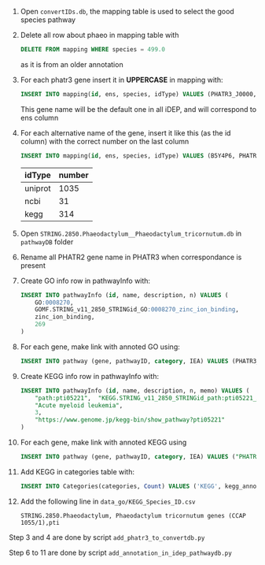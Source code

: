 1. Open `convertIDs.db`, the mapping table is used to select the good species pathway 

2. Delete all row about phaeo in mapping table with 
    ```sql
    DELETE FROM mapping WHERE species = 499.0
    ```
    as it is from an older annotation

3. For each phatr3 gene insert it in **UPPERCASE** in mapping with:
    ```sql
    INSERT INTO mapping(id, ens, species, idType) VALUES (PHATR3_J0000, PHATR3_J0000, 499.0, 1)
    ```
    This gene name will be the default one in all iDEP, and will correspond to ens column

4. For each alternative name of the gene, insert it like this (as the id column) with the correct number on the last column
    ```sql
    INSERT INTO mapping(id, ens, species, idType) VALUES (B5Y4P6, PHATR3_J0000, 499.0, 1035)
    ```
    | idType   | number |
    |----------|--------|
    | uniprot  | 1035   |
    | ncbi     | 31     |
    | kegg     | 314    |

5. Open `STRING.2850.Phaeodactylum__Phaeodactylum_tricornutum.db` in `pathwayDB` folder
   
6. Rename all PHATR2 gene name in PHATR3 when correspondance is present

7. Create GO info row in pathwayInfo with:
    ```sql
    INSERT INTO pathwayInfo (id, name, description, n) VALUES (
        GO:0008270,	
        GOMF.STRING_v11_2850_STRINGid_GO:0008270_zinc_ion_binding,
        zinc_ion_binding,
        269
    )
    ```

8. For each gene, make link with annoted GO using:
    ```sql
    INSERT INTO pathway (gene, pathwayID, category, IEA) VALUES (PHATR3_J18029, GO:0005622, GOCC, "NA")
    ```

9. Create KEGG info row in pathwayInfo with:
    ```sql
    INSERT INTO pathwayInfo (id, name, description, n, memo) VALUES (
        "path:pti05221",  "KEGG.STRING_v11_2850_STRINGid_path:pti05221_Acute_myeloid_leukemia", 
        "Acute myeloid leukemia", 
        3, 
        "https://www.genome.jp/kegg-bin/show_pathway?pti05221"
    )
    ```

10. For each gene, make link with annoted KEGG using
    ```sql
    INSERT INTO pathway (gene, pathwayID, category, IEA) VALUES ("PHATR3_J49894", "path:pti05221", "KEGG", "NA")
    ```

11. Add KEGG in categories table with:
    ```sql
    INSERT INTO Categories(categories, Count) VALUES ('KEGG', kegg_annotation_number)
    ```

12. Add the following line in `data_go/KEGG_Species_ID.csv` 
    ```csv
    STRING.2850.Phaeodactylum, Phaeodactylum tricornutum genes (CCAP 1055/1),pti
    ```
Step 3 and 4 are done by script `add_phatr3_to_convertdb.py`

Step 6 to 11 are done by script `add_annotation_in_idep_pathwaydb.py`
